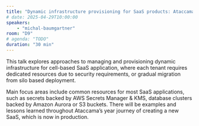 ```yaml
---
title: "Dynamic infrastructure provisioning for SaaS products: Ataccama way"
# date: 2025-04-29T10:00:00
speakers:
    - "michal-baumgartner"
room: "D9"
# agenda: "TODO"
duration: "30 min"
---
```


This talk explores approaches to managing and provisioning dynamic infrastructure for cell-based SaaS application, where each tenant requires dedicated resources due to security requirements, or gradual migration from silo based deployment.

Main focus areas include common resources for most SaaS applications, such as secrets backed by AWS Secrets Manager & KMS, database clusters backed by Amazon Aurora or S3 buckets. There will be examples and lessons learned throughout Ataccama’s year journey of creating a new SaaS, which is now in production.
